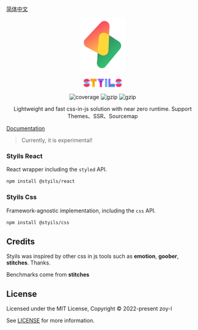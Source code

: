 [简体中文](./README.ZH.md)

<p align="center">
<img src="./logo.svg" alt="styils" style="width:120px">
<br/>
<br/>
<img src="./styils.svg" alt="styils" style="width:100px;">
</p>

<p align="center">
  <img src="https://codecov.io/gh/styils/styils/branch/main/graph/badge.svg?token=DAETCWW98B" alt="coverage" />
  <img src="https://img.badgesize.io/https://unpkg.com/@styils/css@latest/index.prod.esm.js?compression=gzip&style=square&label=css&color=#4fc08d" alt="gzip" />
  <img src="https://img.badgesize.io/https://unpkg.com/@styils/react@latest/index.prod.esm.js?compression=gzip&style=square&label=react&color=#4fc08d" alt="gzip" />
</p>

<p align="center">
Lightweight and fast css-in-js solution with near zero runtime. Support Themes、SSR、Sourcemap
</p>

[Documentation](https://styils.github.io/styils)

> Currently, it is experimental!

### Styils React

React wrapper including the `styled` API.

```sh
npm install @styils/react
```

### Styils Css

Framework-agnostic implementation, including the `css` API.

```sh
npm install @styils/css
```

## Credits

Styils was inspired by other css in js tools such as **emotion**, **goober**, **stitches**. Thanks.

Benchmarks come from **stitches**

## License

Licensed under the MIT License, Copyright © 2022-present zoy-l

See [LICENSE](./LICENSE) for more information.
